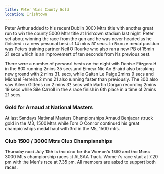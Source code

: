 ```yaml
---
title: Peter Wins County Gold
location: Irishtown
---
```


Peter Arthur added to his recent Dublin 3000 Mtrs title with another great run to win
the county 5000 Mtrs title at Irishtown stadium last night. Peter set about winning the race
from the gun and he was never headed as he finished in a new personal best of 14 mins 57 secs.
In Bronze medal position was Peters training partner Neil O Rourke who also ran a new PB of
15min 21 secs which is an improvement of ten seconds from his previous best.

There were a number of personal bests on the night with Denise Fitzgerald in the 800 running 2mins
35 secs,and Eimear Nic An Bhaird also breaking new ground with 2 mins 31. secs, while Gaiten Le
Paige 2mins 9 secs and Michael Ferreira 2 mins 21 also running faster than previously.
The 800 also saw Aileen Gittens run 2 mins 32 secs with Martin Dorgan recording 2mins 19 secs while
Sile Carroll in the A race finish in 6th place in a time of 2mins 21 secs.

### Gold for Arnaud at National Masters

At last Sundays National Masters Championships Arnaud Benjacar struck gold in the M3, 1500 Mtrs
while Tom O Connor continued his great championships medal haul with 3rd in the M5, 1500 mtrs.

### Club 1500 / 3000  Mtrs Club Championships

Thursday next July 13th is the date for the Women's 1500 and the Mens 3000 Mtrs championship
races at ALSAA Track. Women's race start at 7.20 pm with the Men's race at 7.35 pm. All members
are asked to support both races.
